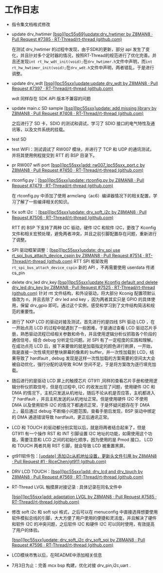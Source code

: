 # 工作日志

- 指令集文档格式修改

- update drv_hwtimer  [[bsp\][lpc55s69]update:drv_hwtimer by Z8MAN8 · Pull Request #7385 · RT-Thread/rt-thread (github.com)](https://github.com/RT-Thread/rt-thread/pull/7385)

  在测试 drv_hwtimer  的过程中发现，由于SDK的更新，部分 api 发生了变化，并且针对多个定时器的情况，按照RT-Thread的规范进行了优化完善。并且还发现`int rt_hw_wdt_init(void);`在`drv_hwtimer.h`文件中声明，而`int rt_hw_hwtimer_init(void);`在`drv_wdt.h`文件中声明，两者错乱，于是进行调整。

- update drv_wdt  [[bsp\][lpc55sxx]update:update drv_wdt by Z8MAN8 · Pull Request #7397 · RT-Thread/rt-thread (github.com)](https://github.com/RT-Thread/rt-thread/pull/7397)

  wdt 同样存在 SDK API 版本不兼容的问题

- update main.c SD sample  [[bsp\][lpc55sxx]update: add missing library by Z8MAN8 · Pull Request #7408 · RT-Thread/rt-thread (github.com)](https://github.com/RT-Thread/rt-thread/pull/7408)

  之后进行了 SD 卡，SDIO 的测试和调试，学习了 SDIO 接口的电气特性及通讯等，以及文件系统的挂载。

- test SD

- test WIFI：测试调试了 RW007 模块，并进行了 TCP 和 UDP 的通讯测试，并将其使用例程提交到 RTT 的 BSP 目录下。

- pr RW007 wifi port  [[bsp\][lpc55sxx]add: rw007_lpc55sxx_port.c by Z8MAN8 · Pull Request #7450 · RT-Thread/rt-thread (github.com)](https://github.com/RT-Thread/rt-thread/pull/7450)

- rtconfig.py：[[bsp\][lpc55sxx]update: rtconfig.py by Z8MAN8 · Pull Request #7479 · RT-Thread/rt-thread (github.com)](https://github.com/RT-Thread/rt-thread/pull/7479)

  在 rtconfig.py 中添加了使用 armclang（ac6）编译器情况下的相关配置，学习了解了一些编译相关的知识。

- fix soft i2c ：[[bsp\][lpc55sxx]update: drv_soft_i2c by Z8MAN8 · Pull Request #7506 · RT-Thread/rt-thread (github.com)](https://github.com/RT-Thread/rt-thread/pull/7506)

  RTT 的 BSP 下支持了两种 I2C 驱动，硬件 I2C 和软件 I2C，更改了 Kconfig 文件和相关宏预处理，避免两者冲突，并且之前引脚配置存在问题，重新进行了调整。

- SPI 驱动框架调整：[[bsp\][lpc55sxx]update: drv_spi use rt_spi_bus_attach_device_cspin by Z8MAN8 · Pull Request #7514 · RT-Thread/rt-thread (github.com)](https://github.com/RT-Thread/rt-thread/pull/7514)
  RTT SPI 框架改用 `rt_spi_bus_attach_device_cspin` 新的 API ，不再需要使用 userdata 传递 cs_pin

- delete drv_led drv_key:[[bsp\][lpc55sxx]update Kconfig default and delete drv_led drv_key by Z8MAN8 · Pull Request #7525 · RT-Thread/rt-thread (github.com)](https://github.com/RT-Thread/rt-thread/pull/7525)
  针对 rtt 文件结构，和外设驱动，将大部分 Kconig 配置项默认值改为 n，并且去除了 drv led and key ，因为两者其实只是 GPIO 的具体使用，保留 drv_gpio 即可。通过这个实例，感受和学习到了文件结构简洁和规范的重要性。

- 进行了 NXP LCD 的驱动对接及测试，首先进行的是四线 SPI 驱动 LCD ，在一开始点亮 LCD 的过程中就遇到了一些困难，于是通过查看 LCD 驱动芯片手册，熟悉驱动流程已经相关参数和命令，并且使用逻辑分析仪抓取各个阶段的通信信号，结合 debug 分析定位问题。对 SPI 有了一定程度的实践和理解。在成功点亮 LCD 后，接下来要做的就是加载指定的颜色进行刷屏，一开始，我是直接一次性填充好整块屏幕的像素的 buffer，并一次性加载到 LCD，结果导致了 hardfault , debug 发现是这样一次性加载的方案需要的空间太大会被自动优化，强行分配的话导致 ROM 空间不足，于是将方案改为逐行填充加载。

- 随后进行的是驱动 LCD 屏上的触摸芯片 GT911 ,同样的查看芯片手册和使用逻辑分析仪抓取信号，但是在过程中, I2C 的收发出现了问题，使用硬件 I2C 和 DMA 的情况下，主机只发送从机地址，随后不论从机是否应答，主机都进入了 hardfault ，并且主机发送的从机地址正常。但是使用硬件 I2C 不使用 DMA 以及使用软件 I2C 的情况下都通讯正常，于是怀疑问题存在于 DMA 上，最后通过 debug 不断缩小问题范围，查看手册后发现，BSP 驱动中绑定的 DMA 通道错误导致 hardfault，更正后通讯正常。 

- LCD 和 TOUCH 的驱动都分别实现以后，就是将两者结合起来了，但是 GT911 有一个操作 RST 和 INT 引脚设置 I2C 地址的功能，如需使用这个功能，需要注意和 LCD 之间的初始化顺序，因为使用的是 Pmod  接口， LCD
  和 TOUCH 两者共用 RST 引脚，就会导致 LCD 被重置黑屏。

- gt911软件包：[[update\] 添加i2c从机地址设置，更新头文件引用 by Z8MAN8 · Pull Request #1 · RiceChen/gt911 (github.com)](https://github.com/RiceChen/gt911/pull/1)

- DRV LCD TOUCH：[[bsp\][lpc55sxx]add: drv_lcd and drv_touch by Z8MAN8 · Pull Request #7569 · RT-Thread/rt-thread (github.com)](https://github.com/RT-Thread/rt-thread/pull/7569)

- RT-Thread LVGL 触摸屏对接记录 :  具体记录在同名文件中

  [[bsp\][lpc55sxx]add: adaptation LVGL by Z8MAN8 · Pull Request #7585 · RT-Thread/rt-thread (github.com)](https://github.com/RT-Thread/rt-thread/pull/7585)

- 修改 soft i2c 和 soft spi 格式，之后可以在 menuconfig 中直接选择想要使用软件模拟总线的引脚，大大方便了用户使用的便捷和灵活度。并且解决了硬件和软件 I2C 的冲突问题，之后软件 I2C 和硬件 I2C 可以同时使用，有效提高了用户的体验。

  [[bsp\][lpc55sxx]update: drv_soft_i2c drv_soft_spi by Z8MAN8 · Pull Request #7596 · RT-Thread/rt-thread (github.com)](https://github.com/RT-Thread/rt-thread/pull/7596)

- LCD模块市售以后，在README中添加相关信息

- 7月3日为止：完善 mcx bsp 构建，优化对接 drv_pin,i2c,uart .
